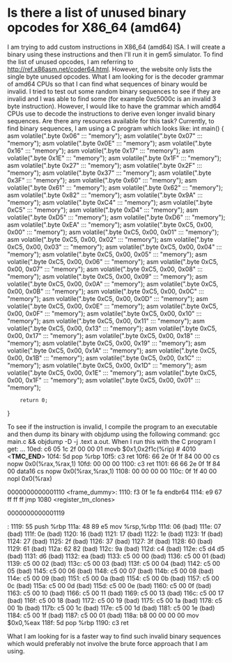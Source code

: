 
# Is there a list of unused binary opcodes for X86_64 (amd64)

I am trying to add custom instructions in X86_64 (amd64) ISA. I will create a binary using these instructions and then I'll run it in gem5 simulator. To find the list of unused opcodes, I am referring to http://ref.x86asm.net/coder64.html. However, the website only lists the single byte unused opcodes. What I am looking for is the decoder grammar of amd64 CPUs so that I can find what sequences of binary would be invalid. I tried to test out some random binary sequences to see if they are invalid and I was able to find some (for example 0xc5000c is an invalid 3 byte instruction). However, I would like to have the grammar which amd64 CPUs use to decode the instructions to derive even longer invalid binary sequences. Are there any resources available for this task?
Currently, to find binary sequences, I am using a C program which looks like:
int main()
{
        asm volatile(".byte 0x06" ::: "memory");
        asm volatile(".byte 0x07" ::: "memory");
        asm volatile(".byte 0x0E" ::: "memory");
        asm volatile(".byte 0x16" ::: "memory");
        asm volatile(".byte 0x17" ::: "memory");
        asm volatile(".byte 0x1E" ::: "memory");
        asm volatile(".byte 0x1F" ::: "memory");
        asm volatile(".byte 0x27" ::: "memory");
        asm volatile(".byte 0x2F" ::: "memory");
        asm volatile(".byte 0x37" ::: "memory");
        asm volatile(".byte 0x3F" ::: "memory");
        asm volatile(".byte 0x60" ::: "memory");
        asm volatile(".byte 0x61" ::: "memory");
        asm volatile(".byte 0x62" ::: "memory");
        asm volatile(".byte 0x82" ::: "memory");
        asm volatile(".byte 0x9A" ::: "memory");
        asm volatile(".byte 0xC4" ::: "memory");
        asm volatile(".byte 0xC5" ::: "memory");
        asm volatile(".byte 0xD4" ::: "memory");
        asm volatile(".byte 0xD5" ::: "memory");
        asm volatile(".byte 0xD6" ::: "memory");
        asm volatile(".byte 0xEA" ::: "memory");
        asm volatile(".byte 0xC5, 0x00, 0x00" ::: "memory");
        asm volatile(".byte 0xC5, 0x00, 0x01" ::: "memory");
        asm volatile(".byte 0xC5, 0x00, 0x02" ::: "memory");
        asm volatile(".byte 0xC5, 0x00, 0x03" ::: "memory");
        asm volatile(".byte 0xC5, 0x00, 0x04" ::: "memory");
        asm volatile(".byte 0xC5, 0x00, 0x05" ::: "memory");
        asm volatile(".byte 0xC5, 0x00, 0x06" ::: "memory");
        asm volatile(".byte 0xC5, 0x00, 0x07" ::: "memory");
        asm volatile(".byte 0xC5, 0x00, 0x08" ::: "memory");
        asm volatile(".byte 0xC5, 0x00, 0x09" ::: "memory");
        asm volatile(".byte 0xC5, 0x00, 0x0A" ::: "memory");
        asm volatile(".byte 0xC5, 0x00, 0x0B" ::: "memory");
        asm volatile(".byte 0xC5, 0x00, 0x0C" ::: "memory");
        asm volatile(".byte 0xC5, 0x00, 0x0D" ::: "memory");
        asm volatile(".byte 0xC5, 0x00, 0x0E" ::: "memory");
        asm volatile(".byte 0xC5, 0x00, 0x0F" ::: "memory");
        asm volatile(".byte 0xC5, 0x00, 0x10" ::: "memory");
        asm volatile(".byte 0xC5, 0x00, 0x11" ::: "memory");
        asm volatile(".byte 0xC5, 0x00, 0x13" ::: "memory");
        asm volatile(".byte 0xC5, 0x00, 0x17" ::: "memory");
        asm volatile(".byte 0xC5, 0x00, 0x18" ::: "memory");
        asm volatile(".byte 0xC5, 0x00, 0x19" ::: "memory");
        asm volatile(".byte 0xC5, 0x00, 0x1A" ::: "memory");
        asm volatile(".byte 0xC5, 0x00, 0x1B" ::: "memory");
        asm volatile(".byte 0xC5, 0x00, 0x1C" ::: "memory");
        asm volatile(".byte 0xC5, 0x00, 0x1D" ::: "memory");
        asm volatile(".byte 0xC5, 0x00, 0x1E" ::: "memory");
        asm volatile(".byte 0xC5, 0x00, 0x1F" ::: "memory");
        asm volatile(".byte 0xC5, 0x00, 0x01" ::: "memory");

        return 0;
} 

To see if the instruction is invalid, I compile the program to an executable and then dump its binary with objdump using the following command:
gcc main.c && objdump -D -j .text a.out. When I run this with the C program I get:
...
    10ed:   c6 05 1c 2f 00 00 01    movb   $0x1,0x2f1c(%rip)        # 4010 <__TMC_END__>
    10f4:   5d                      pop    %rbp
    10f5:   c3                      ret
    10f6:   66 2e 0f 1f 84 00 00    cs nopw 0x0(%rax,%rax,1)
    10fd:   00 00 00 
    1100:   c3                      ret
    1101:   66 66 2e 0f 1f 84 00    data16 cs nopw 0x0(%rax,%rax,1)
    1108:   00 00 00 00 
    110c:   0f 1f 40 00             nopl   0x0(%rax)

0000000000001110 <frame_dummy>:
    1110:   f3 0f 1e fa             endbr64
    1114:   e9 67 ff ff ff          jmp    1080 <register_tm_clones>

0000000000001119 <main>:
    1119:   55                      push   %rbp
    111a:   48 89 e5                mov    %rsp,%rbp
    111d:   06                      (bad)
    111e:   07                      (bad)
    111f:   0e                      (bad)
    1120:   16                      (bad)
    1121:   17                      (bad)
    1122:   1e                      (bad)
    1123:   1f                      (bad)
    1124:   27                      (bad)
    1125:   2f                      (bad)
    1126:   37                      (bad)
    1127:   3f                      (bad)
    1128:   60                      (bad)
    1129:   61                      (bad)
    112a:   62 82                   (bad)
    112c:   9a                      (bad)
    112d:   c4                      (bad)
    112e:   c5 d4 d5                (bad)
    1131:   d6                      (bad)
    1132:   ea                      (bad)
    1133:   c5 00 00                (bad)
    1136:   c5 00 01                (bad)
    1139:   c5 00 02                (bad)
    113c:   c5 00 03                (bad)
    113f:   c5 00 04                (bad)
    1142:   c5 00 05                (bad)
    1145:   c5 00 06                (bad)
    1148:   c5 00 07                (bad)
    114b:   c5 00 08                (bad)
    114e:   c5 00 09                (bad)
    1151:   c5 00 0a                (bad)
    1154:   c5 00 0b                (bad)
    1157:   c5 00 0c                (bad)
    115a:   c5 00 0d                (bad)
    115d:   c5 00 0e                (bad)
    1160:   c5 00 0f                (bad)
    1163:   c5 00 10                (bad)
    1166:   c5 00 11                (bad)
    1169:   c5 00 13                (bad)
    116c:   c5 00 17                (bad)
    116f:   c5 00 18                (bad)
    1172:   c5 00 19                (bad)
    1175:   c5 00 1a                (bad)
    1178:   c5 00 1b                (bad)
    117b:   c5 00 1c                (bad)
    117e:   c5 00 1d                (bad)
    1181:   c5 00 1e                (bad)
    1184:   c5 00 1f                (bad)
    1187:   c5 00 01                (bad)
    118a:   b8 00 00 00 00          mov    $0x0,%eax
    118f:   5d                      pop    %rbp
    1190:   c3                      ret

What I am looking for is a faster way to find such invalid binary sequences which would preferably not involve the brute force approach that I am using.

        
